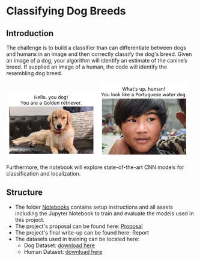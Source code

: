 [//]: # (Image References)

[image1]: ./Notebooks/images/sample_dog_output.png "Sample Dog Output"
[image2]: ./Notebooks/images/sample_human_output_2.png "Sample Human Output"

# Classifying Dog Breeds

## Introduction

The challenge is to build a classifier than can differentiate between dogs and humans in an image and then correctly classify the dog's breed. Given an image of a dog, your algorithm will identify an estimate of the canine’s breed. If supplied an image of a human, the code will identify the resembling dog breed.  

![Sample Dog Output][image1] 
![Sample Human Output][image2]

Furthermore, the notebook will explore state-of-the-art CNN models for classification and localization.

## Structure

- The folder [Notebooks](https://github.com/mfts/MLND-Dog-Breed-Classification-P3/tree/master/Notebooks) contains setup instructions and all assets including the Jupyter Notebook to train and evaluate the models used in this project.
- The project's proposal can be found here: [Proposal](https://github.com/mfts/MLND-Dog-Breed-Classification-P3/blob/master/Proposal/Proposal.pdf)
- The project's final write-up can be found here: Report
- The datasets used in training can be located here:
	- Dog Dataset: [download here](https://s3-us-west-1.amazonaws.com/udacity-aind/dog-project/dogImages.zip)
	- Human Dataset: [download here](http://vis-www.cs.umass.edu/lfw/lfw.tgz)